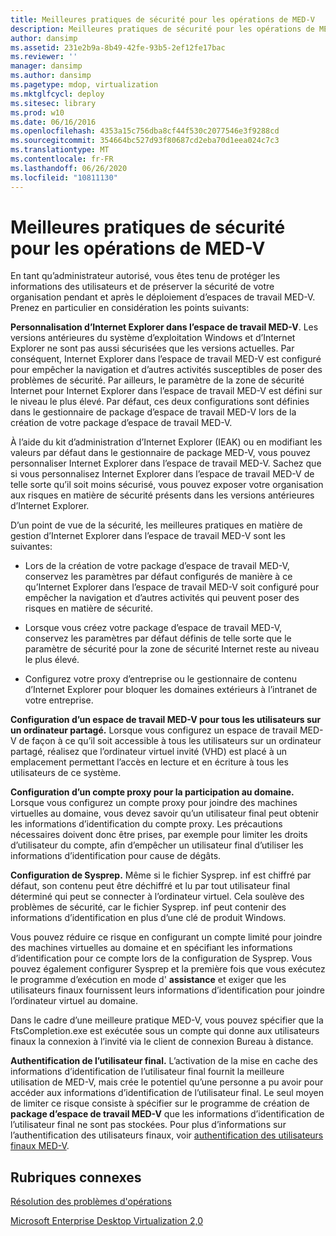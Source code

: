 ```yaml
---
title: Meilleures pratiques de sécurité pour les opérations de MED-V
description: Meilleures pratiques de sécurité pour les opérations de MED-V
author: dansimp
ms.assetid: 231e2b9a-8b49-42fe-93b5-2ef12fe17bac
ms.reviewer: ''
manager: dansimp
ms.author: dansimp
ms.pagetype: mdop, virtualization
ms.mktglfcycl: deploy
ms.sitesec: library
ms.prod: w10
ms.date: 06/16/2016
ms.openlocfilehash: 4353a15c756dba8cf44f530c2077546e3f9288cd
ms.sourcegitcommit: 354664bc527d93f80687cd2eba70d1eea024c7c3
ms.translationtype: MT
ms.contentlocale: fr-FR
ms.lasthandoff: 06/26/2020
ms.locfileid: "10811130"
---
```

# Meilleures pratiques de sécurité pour les opérations de MED-V


En tant qu’administrateur autorisé, vous êtes tenu de protéger les informations des utilisateurs et de préserver la sécurité de votre organisation pendant et après le déploiement d’espaces de travail MED-V. Prenez en particulier en considération les points suivants:

**Personnalisation d’Internet Explorer dans l’espace de travail MED-V**. Les versions antérieures du système d’exploitation Windows et d’Internet Explorer ne sont pas aussi sécurisées que les versions actuelles. Par conséquent, Internet Explorer dans l’espace de travail MED-V est configuré pour empêcher la navigation et d’autres activités susceptibles de poser des problèmes de sécurité. Par ailleurs, le paramètre de la zone de sécurité Internet pour Internet Explorer dans l’espace de travail MED-V est défini sur le niveau le plus élevé. Par défaut, ces deux configurations sont définies dans le gestionnaire de package d’espace de travail MED-V lors de la création de votre package d’espace de travail MED-V.

À l’aide du kit d’administration d’Internet Explorer (IEAK) ou en modifiant les valeurs par défaut dans le gestionnaire de package MED-V, vous pouvez personnaliser Internet Explorer dans l’espace de travail MED-V. Sachez que si vous personnalisez Internet Explorer dans l’espace de travail MED-V de telle sorte qu’il soit moins sécurisé, vous pouvez exposer votre organisation aux risques en matière de sécurité présents dans les versions antérieures d’Internet Explorer.

D’un point de vue de la sécurité, les meilleures pratiques en matière de gestion d’Internet Explorer dans l’espace de travail MED-V sont les suivantes:

-   Lors de la création de votre package d’espace de travail MED-V, conservez les paramètres par défaut configurés de manière à ce qu’Internet Explorer dans l’espace de travail MED-V soit configuré pour empêcher la navigation et d’autres activités qui peuvent poser des risques en matière de sécurité.

-   Lorsque vous créez votre package d’espace de travail MED-V, conservez les paramètres par défaut définis de telle sorte que le paramètre de sécurité pour la zone de sécurité Internet reste au niveau le plus élevé.

-   Configurez votre proxy d’entreprise ou le gestionnaire de contenu d’Internet Explorer pour bloquer les domaines extérieurs à l’intranet de votre entreprise.

**Configuration d’un espace de travail MED-V pour tous les utilisateurs sur un ordinateur partagé.** Lorsque vous configurez un espace de travail MED-V de façon à ce qu’il soit accessible à tous les utilisateurs sur un ordinateur partagé, réalisez que l’ordinateur virtuel invité (VHD) est placé à un emplacement permettant l’accès en lecture et en écriture à tous les utilisateurs de ce système.

**Configuration d’un compte proxy pour la participation au domaine.** Lorsque vous configurez un compte proxy pour joindre des machines virtuelles au domaine, vous devez savoir qu’un utilisateur final peut obtenir les informations d’identification du compte proxy. Les précautions nécessaires doivent donc être prises, par exemple pour limiter les droits d’utilisateur du compte, afin d’empêcher un utilisateur final d’utiliser les informations d’identification pour cause de dégâts.

**Configuration de Sysprep.** Même si le fichier Sysprep. inf est chiffré par défaut, son contenu peut être déchiffré et lu par tout utilisateur final déterminé qui peut se connecter à l’ordinateur virtuel. Cela soulève des problèmes de sécurité, car le fichier Sysprep. inf peut contenir des informations d’identification en plus d’une clé de produit Windows.

Vous pouvez réduire ce risque en configurant un compte limité pour joindre des machines virtuelles au domaine et en spécifiant les informations d’identification pour ce compte lors de la configuration de Sysprep. Vous pouvez également configurer Sysprep et la première fois que vous exécutez le programme d’exécution en mode d' **assistance** et exiger que les utilisateurs finaux fournissent leurs informations d’identification pour joindre l’ordinateur virtuel au domaine.

Dans le cadre d’une meilleure pratique MED-V, vous pouvez spécifier que la FtsCompletion.exe est exécutée sous un compte qui donne aux utilisateurs finaux la connexion à l’invité via le client de connexion Bureau à distance.

**Authentification de l’utilisateur final.** L’activation de la mise en cache des informations d’identification de l’utilisateur final fournit la meilleure utilisation de MED-V, mais crée le potentiel qu’une personne a pu avoir pour accéder aux informations d’identification de l’utilisateur final. Le seul moyen de limiter ce risque consiste à spécifier sur le programme de création de **package d’espace de travail MED-V** que les informations d’identification de l’utilisateur final ne sont pas stockées. Pour plus d’informations sur l’authentification des utilisateurs finaux, voir [authentification des utilisateurs finaux MED-V](authentication-of-med-v-end-users.md).

## Rubriques connexes


[Résolution des problèmes d'opérations](operations-troubleshooting-medv2.md)

[Microsoft Enterprise Desktop Virtualization 2,0](index.md)

 

 





